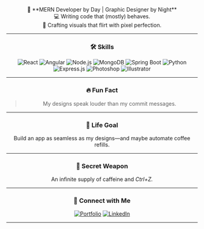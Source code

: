 <div align="center">
👾 **MERN Developer by Day | Graphic Designer by Night**  <br>
💻 Writing code that (mostly) behaves.  <br>
🎨 Crafting visuals that flirt with pixel perfection. <br> 

---

### 🛠️ **Skills**
![React](https://img.shields.io/badge/React-20232A?style=for-the-badge&logo=react&logoColor=61DAFB)
![Angular](https://img.shields.io/badge/Angular-DD0031?style=for-the-badge&logo=angular&logoColor=white)
![Node.js](https://img.shields.io/badge/Node.js-339933?style=for-the-badge&logo=nodedotjs&logoColor=white)
![MongoDB](https://img.shields.io/badge/MongoDB-4EA94B?style=for-the-badge&logo=mongodb&logoColor=white)
![Spring Boot](https://img.shields.io/badge/Spring%20Boot-6DB33F?style=for-the-badge&logo=springboot&logoColor=white)
![Python](https://img.shields.io/badge/Python-3776AB?style=for-the-badge&logo=python&logoColor=white)
![Express.js](https://img.shields.io/badge/Express.js-404D59?style=for-the-badge)
![Photoshop](https://img.shields.io/badge/Photoshop-31A8FF?style=for-the-badge&logo=adobe-photoshop&logoColor=white)
![Illustrator](https://img.shields.io/badge/Illustrator-FF9A00?style=for-the-badge&logo=adobe-illustrator&logoColor=white)

---

### 🔥 **Fun Fact**  
> My designs speak louder than my commit messages.

---

### 🚀 **Life Goal**  
Build an app as seamless as my designs—and maybe automate coffee refills.

---

### 🎉 **Secret Weapon**  
An infinite supply of caffeine and *Ctrl+Z.*

---

### 🌟 **Connect with Me**
[![Portfolio](https://img.shields.io/badge/Portfolio-000?style=for-the-badge&logo=vercel&logoColor=white)]([https://www.behance.net/ahmedbaya12](https://www.behance.net/ahmedbaya12))
[![LinkedIn](https://img.shields.io/badge/LinkedIn-0077B5?style=for-the-badge&logo=linkedin&logoColor=white)]([https://linkedin.com/in/ahmed-baya-652b67247/](https://www.linkedin.com/in/ahmed-baya-652b67247/))

---
</div>

